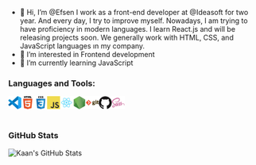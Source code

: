 - 👋 Hi, I’m @Efsen I work as a front-end developer at @Ideasoft for two year. And every day, I try to improve myself. Nowadays, I am trying to have proficiency in modern languages. I learn React.js and will be releasing projects soon. We generally work with HTML, CSS, and JavaScript languages ın my company.
- 👀 I’m interested in Frontend development
- 🌱 I’m currently learning JavaScript

### Languages and Tools:

<img align="left" alt="Visual Studio Code" width="26px" src="https://raw.githubusercontent.com/github/explore/80688e429a7d4ef2fca1e82350fe8e3517d3494d/topics/visual-studio-code/visual-studio-code.png" />
<img align="left" alt="HTML5" width="26px" src="https://raw.githubusercontent.com/github/explore/80688e429a7d4ef2fca1e82350fe8e3517d3494d/topics/html/html.png" />
<img align="left" alt="CSS3" width="26px" src="https://raw.githubusercontent.com/github/explore/80688e429a7d4ef2fca1e82350fe8e3517d3494d/topics/css/css.png" />
<img align="left" alt="JavaScript" width="26px" src="https://raw.githubusercontent.com/github/explore/80688e429a7d4ef2fca1e82350fe8e3517d3494d/topics/javascript/javascript.png" />
<img align="left" alt="React" width="26px" src="https://raw.githubusercontent.com/github/explore/80688e429a7d4ef2fca1e82350fe8e3517d3494d/topics/react/react.png" />
<img align="left" alt="Node.js" width="26px" src="https://raw.githubusercontent.com/github/explore/80688e429a7d4ef2fca1e82350fe8e3517d3494d/topics/nodejs/nodejs.png" />
<img align="left" alt="Git" width="26px" src="https://raw.githubusercontent.com/github/explore/80688e429a7d4ef2fca1e82350fe8e3517d3494d/topics/git/git.png" />
<img align="left" alt="GitHub" width="26px" src="https://raw.githubusercontent.com/github/explore/78df643247d429f6cc873026c0622819ad797942/topics/github/github.png" />
<img src="https://raw.githubusercontent.com/devicons/devicon/master/icons/sass/sass-original.svg" alt="sass" width="26px"/>

<br />
<br />

### GitHub Stats
  <img align="left" alt="Kaan's GitHub Stats" src="https://github-readme-stats.vercel.app/api?username=Efsen&show_icons=true&hide_border=true&theme=dark" />
<br />
<br />
<!---
Efsen/Efsen is a ✨ special ✨ repository because its `README.md` (this file) appears on your GitHub profile.
You can click the Preview link to take a look at your changes.
--->
